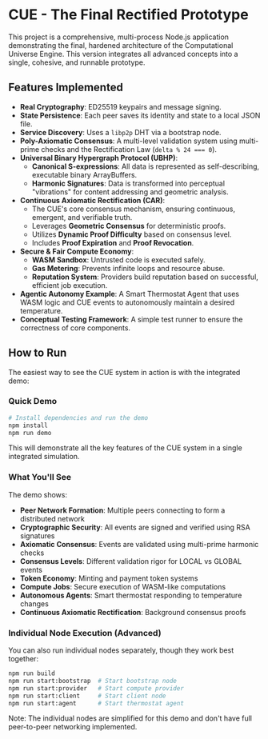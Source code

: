 # CUE - The Final Rectified Prototype

This project is a comprehensive, multi-process Node.js application demonstrating the final, hardened architecture of the Computational Universe Engine. This version integrates all advanced concepts into a single, cohesive, and runnable prototype.

## Features Implemented

* **Real Cryptography**: ED25519 keypairs and message signing.
* **State Persistence**: Each peer saves its identity and state to a local JSON file.
* **Service Discovery**: Uses a `libp2p` DHT via a bootstrap node.
* **Poly-Axiomatic Consensus**: A multi-level validation system using multi-prime checks and the Rectification Law (`delta % 24 === 0`).
* **Universal Binary Hypergraph Protocol (UBHP)**:
  * **Canonical S-expressions**: All data is represented as self-describing, executable binary ArrayBuffers.
  * **Harmonic Signatures**: Data is transformed into perceptual "vibrations" for content addressing and geometric analysis.
* **Continuous Axiomatic Rectification (CAR)**:
  * The CUE's core consensus mechanism, ensuring continuous, emergent, and verifiable truth.
  * Leverages **Geometric Consensus** for deterministic proofs.
  * Utilizes **Dynamic Proof Difficulty** based on consensus level.
  * Includes **Proof Expiration** and **Proof Revocation**.
* **Secure & Fair Compute Economy**:
  * **WASM Sandbox**: Untrusted code is executed safely.
  * **Gas Metering**: Prevents infinite loops and resource abuse.
  * **Reputation System**: Providers build reputation based on successful, efficient job execution.
* **Agentic Autonomy Example**: A Smart Thermostat Agent that uses WASM logic and CUE events to autonomously maintain a desired temperature.
* **Conceptual Testing Framework**: A simple test runner to ensure the correctness of core components.

## How to Run

The easiest way to see the CUE system in action is with the integrated demo:

### Quick Demo

```bash
# Install dependencies and run the demo
npm install
npm run demo
```

This will demonstrate all the key features of the CUE system in a single integrated simulation.

### What You'll See

The demo shows:
- **Peer Network Formation**: Multiple peers connecting to form a distributed network
- **Cryptographic Security**: All events are signed and verified using RSA signatures
- **Axiomatic Consensus**: Events are validated using multi-prime harmonic checks
- **Consensus Levels**: Different validation rigor for LOCAL vs GLOBAL events  
- **Token Economy**: Minting and payment token systems
- **Compute Jobs**: Secure execution of WASM-like computations
- **Autonomous Agents**: Smart thermostat responding to temperature changes
- **Continuous Axiomatic Rectification**: Background consensus proofs

### Individual Node Execution (Advanced)

You can also run individual nodes separately, though they work best together:

```bash
npm run build
npm run start:bootstrap  # Start bootstrap node
npm run start:provider   # Start compute provider  
npm run start:client     # Start client node
npm run start:agent      # Start thermostat agent
```

Note: The individual nodes are simplified for this demo and don't have full peer-to-peer networking implemented.